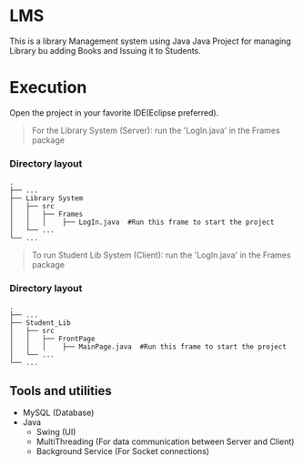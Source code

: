 # LMS
This is a library Management system using Java
Java Project for managing Library bu adding Books and Issuing it to Students.

# Execution
Open the project in your favorite IDE(Eclipse preferred).
> For the Library System (Server): run the 'LogIn.java' in the Frames package

### Directory layout

    .
    ├── ...
    ├── Library System                   
    │   ├── src
    │   │   ├── Frames
    │   │   │    ├── LogIn.java  #Run this frame to start the project
    │   └── ...                 
    └── ...
 
> To run Student Lib System (Client): run the 'LogIn.java' in the Frames package

### Directory layout

    .
    ├── ...
    ├── Student_Lib                   
    │   ├── src
    │   │   ├── FrontPage
    │   │   │    ├── MainPage.java  #Run this frame to start the project
    │   └── ...                 
    └── ...
    
    
## Tools and utilities
* MySQL (Database)
* Java
  * Swing (UI)
  * MultiThreading (For data communication between Server and Client)
  * Background Service (For Socket connections)
  
